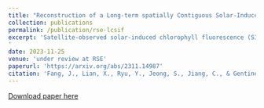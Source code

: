 ```yaml
---
title: "Reconstruction of a Long-term spatially Contiguous Solar-Induced Fluorescence (LCSIF) over 1982-2022"
collection: publications
permalink: /publication/rse-lcsif
excerpt: 'Satellite-observed solar-induced chlorophyll fluorescence (SIF) is a powerful proxy for diagnosing the photosynthetic characteristics of terrestrial ecosystems. Despite the increasing spatial and temporal resolutions of these satellite retrievals, records of SIF are primarily limited to the recent decade, impeding their application in detecting long-term dynamics of ecosystem function and structure. In this study, we leverage the two surface reflectance bands (red and near-infrared) available both from Advanced Very High-Resolution Radiometer (AVHRR, 1982-2022) and MODerate-resolution Imaging Spectroradiometer (MODIS, 2001-2022). Importantly, we calibrate and orbit-correct the AVHRR bands against their MODIS counterparts during their overlapping period. Using the long-term bias-corrected reflectance data, a neural network is then built to reproduce the Orbiting Carbon Observatory-2 SIF using AVHRR and MODIS, and used to map SIF globally over the entire 1982-2022 period. Compared with the previous MODIS-based CSIF product relying on four reflectance bands, our two-band-based product has similar skill but can be advantageously extended to the bias-corrected AVHRR period. Further comparison with three widely used vegetation indices (NDVI, kNDVI, NIRv; all based empirically on red and near-infrared bands) shows a higher or comparable correlation of LCSIF with satellite SIF and site-level GPP estimates across vegetation types, ensuring a greater capacity of LCSIF for representing terrestrial photosynthesis. Globally, LCSIF-AVHRR shows an accelerating upward trend since 1982, with an average rate of 0.0025 mW m-2 nm-1 sr-1 per decade during 1982-2000 and 0.0038 mW m-2 nm-1 sr-1 per decade during 2001-2022. Our LCSIF data provide opportunities to better understand the long-term dynamics of ecosystem photosynthesis and their underlying driving processes.
'
date: 2023-11-25
venue: 'under review at RSE'
paperurl: 'https://arxiv.org/abs/2311.14987'
citation: 'Fang, J., Lian, X., Ryu, Y., Jeong, S., Jiang, C., & Gentine, P. (2023). Reconstruction of a long-term spatially contiguous solar-induced fluorescence (LCSIF) over 1982-2022. arXiv preprint arXiv:2311.14987.'
---
```


[Download paper here](https://arxiv.org/abs/2311.14987)